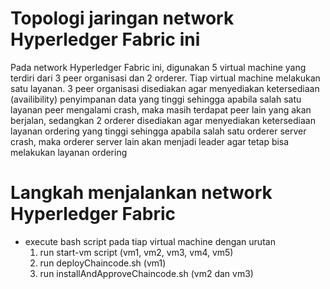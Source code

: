# Topologi jaringan network Hyperledger Fabric ini

Pada network Hyperledger Fabric ini, digunakan 5 virtual machine yang terdiri dari 3 peer organisasi dan 2 orderer. Tiap virtual machine melakukan satu layanan. 3 peer organisasi disediakan agar menyediakan ketersediaan (availibility) penyimpanan data yang tinggi sehingga apabila salah satu layanan peer mengalami crash, maka masih terdapat peer lain yang akan berjalan, sedangkan 2 orderer disediakan agar menyediakan ketersediaan layanan ordering yang tinggi sehingga apabila salah satu orderer server crash, maka orderer server lain akan menjadi leader agar tetap bisa melakukan layanan ordering

# Langkah menjalankan network Hyperledger Fabric

- execute bash script pada tiap virtual machine dengan urutan
  1. run start-vm script (vm1, vm2, vm3, vm4, vm5)
  2. run deployChaincode.sh (vm1)
  3. run installAndApproveChaincode.sh (vm2 dan vm3)
